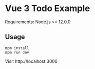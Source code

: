 # Vue 3 Todo Example

Requirements: Node.js >= 12.0.0

## Usage

```
npm install
npm run dev
```

Visit http://localhost:3000
